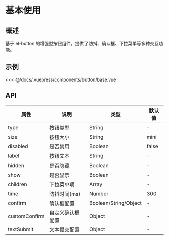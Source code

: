 # 基本使用

## 概述

基于 el-button 的增强型按钮组件，提供了防抖、确认框、下拉菜单等多种交互功能。

## 示例

<ClientOnly>
<common-code-format>
  <button-base slot="source"></button-base>
  
<<< @/docs/.vuepress/components/button/base.vue
</common-code-format>
</ClientOnly>

## API

| 属性          | 说明             | 类型                  | 默认值 |
| ------------- | ---------------- | --------------------- | ------ |
| type          | 按钮类型         | String                | -      |
| size          | 按钮大小         | String                | mini   |
| disabled      | 是否禁用         | Boolean               | false  |
| label         | 按钮文本         | String                | -      |
| hidden        | 是否隐藏         | Boolean               | -      |
| show          | 是否显示         | Boolean               | -      |
| children      | 下拉菜单项       | Array                 | -      |
| time          | 防抖时间(ms)     | Number                | 300    |
| confirm       | 确认框配置       | Boolean/String/Object | -      |
| customConfirm | 自定义确认框配置 | Object                | -      |
| textSubmit    | 文本提交配置     | Object                | -      |

